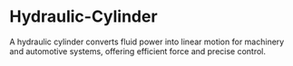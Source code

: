 # Hydraulic-Cylinder
A hydraulic cylinder converts fluid power into linear motion for machinery and automotive systems, offering efficient force and precise control.
